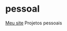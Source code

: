 # pessoal
<body>
    <a href="projetopessoal/main.html" target="_blank">Meu site</a>
</body>
 Projetos pessoais

